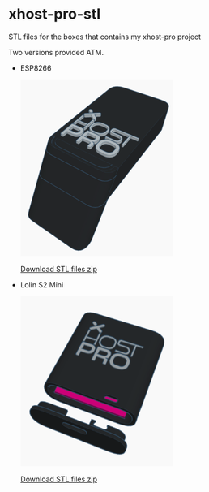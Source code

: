 # xhost-pro-stl

STL files for the boxes that contains my xhost-pro project

Two versions provided ATM.

- ESP8266

  <img src="assets/esp8266-box.png" width="300">

  [Download STL files zip](https://github.com/xperiments/xhost-pro-stl/raw/main/stl/esp8266-xhost-pro-stl.zip)

- Lolin S2 Mini

  <img src="assets/lolin-s2-box.png" width="300">

  [Download STL files zip](https://github.com/xperiments/xhost-pro-stl/raw/main/stl/lolin-s2-mini-box-stl.zip)
